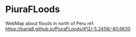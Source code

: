 # PiuraFLoods
WebMap about floods in north of Peru 
ref: https://barja8.github.io/PiuraFLoods/#12/-5.2458/-80.6630
